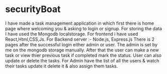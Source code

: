# securityBoat
I have made a task management application in which first there is home page where welcoming you & asking to login or signup.
For storing the data I have used the Mongodb localstorage.
For frontend i have used React,Html,CSS,Js.
For Backend server :- Node.js, Express.js
There is 2 pages after the successful login either admin or user.
The admin is set by me on the mongodb storage manually.
After that the user can make a new task or view thier previous task if completed mark the status.
User can also update or delete the tasks.
For Admin have the list of all the users & watch their tasks update it delete it & also assign them tasks.
